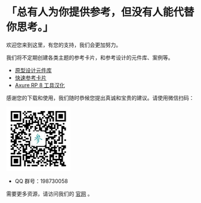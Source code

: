 # 「总有人为你提供参考，但没有人能代替你思考。」
欢迎您来到这里，有您的支持，我们会更加努力。

我们将不定期创建各类主题的参考卡片，和参考设计的元件库、案例等。
* [原型设计元件库](https://github.com/refscn/rplibs "免费下载")
* [快速参考卡片](https://github.com/refscn/cards "免费下载")
* [Axure RP 8 工具汉化](https://github.com/refscn/rphh "免费下载")


感谢您的下载和使用，我们随时恭候您提出真诚和宝贵的建议。请使用微信扫码：

![微信扫码加入](https://github.com/refscn/refscn.github.io/raw/master/assets/qrcode_for_gh_1b86263dcffe_172.jpg)

* QQ 群号：198730058


需要更多资源，请访问我们的 [官网](http://refs.cn) 。
